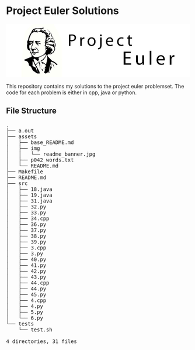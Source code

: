 # Project Euler Solutions

![](assets/img/readme_banner.jpg)

This repository contains my solutions to the project euler problemset. The code for each problem is either in cpp, java or python.

## File Structure
<pre>
.
├── a.out
├── assets
│   ├── base_README.md
│   ├── img
│   │   └── readme_banner.jpg
│   ├── p042_words.txt
│   └── README.md
├── Makefile
├── README.md
├── src
│   ├── 18.java
│   ├── 19.java
│   ├── 31.java
│   ├── 32.py
│   ├── 33.py
│   ├── 34.cpp
│   ├── 36.py
│   ├── 37.py
│   ├── 38.py
│   ├── 39.py
│   ├── 3.cpp
│   ├── 3.py
│   ├── 40.py
│   ├── 41.py
│   ├── 42.py
│   ├── 43.py
│   ├── 44.cpp
│   ├── 44.py
│   ├── 45.py
│   ├── 4.cpp
│   ├── 4.py
│   ├── 5.py
│   └── 6.py
└── tests
    └── test.sh

4 directories, 31 files
</pre>
